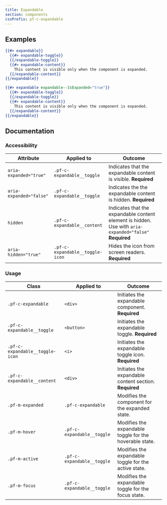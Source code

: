```yaml
---
title: Expandable
section: components
cssPrefix: pf-c-expandable
---
```


## Examples
```hbs title=Hidden-example
{{#> expandable}}
  {{#> expandable-toggle}}
  {{/expandable-toggle}}
  {{#> expandable-content}}
    This content is visible only when the component is expanded.
  {{/expandable-content}}
{{/expandable}}
```

```hbs title=Expanded-example
{{#> expandable expandable--IsExpanded="true"}}
  {{#> expandable-toggle}}
  {{/expandable-toggle}}
  {{#> expandable-content}}
    This content is visible only when the component is expanded.
  {{/expandable-content}}
{{/expandable}}
```

## Documentation
### Accessibility
| Attribute | Applied to | Outcome |
| -- | -- | -- |
| `aria-expanded="true"` | `.pf-c-expandable__toggle` | Indicates that the expandable content is visible. **Required** |
| `aria-expanded="false"` | `.pf-c-expandable__toggle` | Indicates the the expandable content is hidden. **Required** |
| `hidden` | `.pf-c-expandable__content` | Indicates that the expandable content element is hidden. Use with `aria-expanded="false"` **Required** |
| `aria-hidden="true"` | `.pf-c-expandable__toggle-icon` | Hides the icon from screen readers. **Required** |

### Usage
| Class | Applied to | Outcome |
| -- | -- | -- |
| `.pf-c-expandable` | `<div>` | Initiates the expandable component. **Required** |
| `.pf-c-expandable__toggle` | `<button>` | Initiates the expandable toggle. **Required** |
| `.pf-c-expandable__toggle-icon` | `<i>` | Initiates the expandable toggle icon. **Required** |
| `.pf-c-expandable__content` | `<div>` | Initiates the expandable content section. **Required** |
| `.pf-m-expanded` | `.pf-c-expandable` | Modifies the component for the expanded state. |
| `.pf-m-hover` | `.pf-c-expandable__toggle` | Modifies the expandable toggle for the hoverable state. |
| `.pf-m-active` | `.pf-c-expandable__toggle` | Modifies the expandable toggle for the active state. |
| `.pf-m-focus` | `.pf-c-expandable__toggle` | Modifies the expandable toggle for the focus state. |
